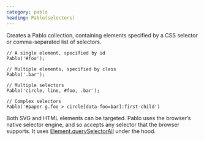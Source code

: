 ```yaml
---
category: pablo
heading: Pablo(selectors)
---
```


Creates a Pablo collection, containing elements specified by a CSS selector or comma-separated list of selectors.

    // A single element, specified by id
    Pablo('#foo');

    // Multiple elements, specified by class
    Pablo('.bar');

    // Multiple selectors
    Pablo('circle, line, #foo, .bar');

    // Complex selectors
    Pablo('#paper g.foo > circle[data-foo=bar]:first-child')

Both SVG and HTML elements can be targeted. Pablo uses the browser’s native selector engine, and so accepts any selector that the browser supports. It uses [Element.querySelectorAll][qsa] under the hood.

[qsa]: https://developer.mozilla.org/docs/DOM/Element.querySelectorAll
